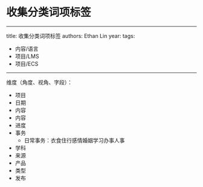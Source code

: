 # 收集分类词项标签


---
title: 收集分类词项标签
authors: Ethan Lin
year:
tags:
  - 内容/语言 
  - 项目/LMS 
  - 项目/ECS 
---




维度（角度、视角、字段）：
- 项目
- 日期
- 内容
- 内容
- 进度
- 事务
	- 日常事务：衣食住行感情婚姻学习办事人事
- 学科
- 来源
- 产品
- 类型
- 发布